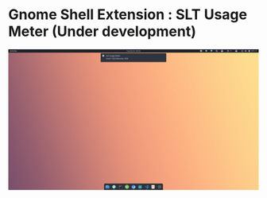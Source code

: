 # Gnome Shell Extension : SLT Usage Meter (Under development)

![notification sample](./assets/Screenshot.png)